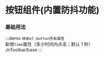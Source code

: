 <!--
 * @Author: yangyu 1431330771@qq.com
 * @Date: 2023-09-20 15:33:44
 * @LastEditors: yangyu 1431330771@qq.com
 * @LastEditTime: 2023-09-20 15:33:57
 * @FilePath: \jnf-ui-master\docs\components\JnButton\base.md
 * @Description: 这是默认设置,请设置`customMade`, 打开koroFileHeader查看配置 进行设置: https://github.com/OBKoro1/koro1FileHeader/wiki/%E9%85%8D%E7%BD%AE
-->
# 按钮组件(内置防抖功能)

### 基础用法

:::demo `继承el-button所有属性` <br/>新增`time`属性（多少时间内点击；默认 1 秒）<br/>
JnToolbar/base
:::
